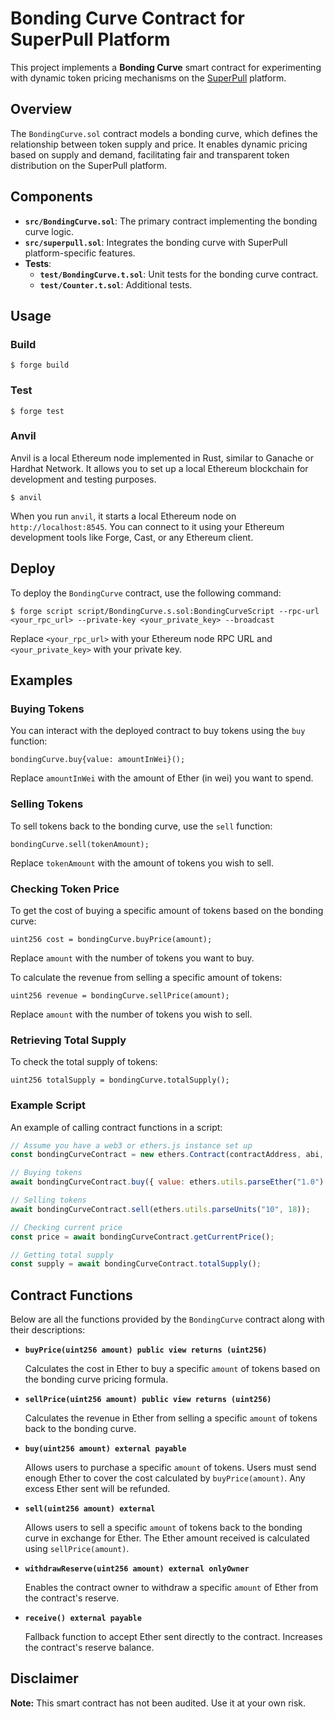 # Bonding Curve Contract for SuperPull Platform

This project implements a **Bonding Curve** smart contract for experimenting with dynamic token pricing mechanisms on the [SuperPull](https://superpull.world) platform.

## Overview

The `BondingCurve.sol` contract models a bonding curve, which defines the relationship between token supply and price. It enables dynamic pricing based on supply and demand, facilitating fair and transparent token distribution on the SuperPull platform.

## Components

- **`src/BondingCurve.sol`**: The primary contract implementing the bonding curve logic.
- **`src/superpull.sol`**: Integrates the bonding curve with SuperPull platform-specific features.
- **Tests**:
  - **`test/BondingCurve.t.sol`**: Unit tests for the bonding curve contract.
  - **`test/Counter.t.sol`**: Additional tests.

## Usage

### Build

```shell
$ forge build
```

### Test

```shell
$ forge test
```

### Anvil

Anvil is a local Ethereum node implemented in Rust, similar to Ganache or Hardhat Network. It allows you to set up a local Ethereum blockchain for development and testing purposes.

```shell
$ anvil
```

When you run `anvil`, it starts a local Ethereum node on `http://localhost:8545`. You can connect to it using your Ethereum development tools like Forge, Cast, or any Ethereum client.

## Deploy

To deploy the `BondingCurve` contract, use the following command:

```shell
$ forge script script/BondingCurve.s.sol:BondingCurveScript --rpc-url <your_rpc_url> --private-key <your_private_key> --broadcast
```

Replace `<your_rpc_url>` with your Ethereum node RPC URL and `<your_private_key>` with your private key.

## Examples

### Buying Tokens

You can interact with the deployed contract to buy tokens using the `buy` function:

```solidity
bondingCurve.buy{value: amountInWei}();
```

Replace `amountInWei` with the amount of Ether (in wei) you want to spend.

### Selling Tokens

To sell tokens back to the bonding curve, use the `sell` function:

```solidity
bondingCurve.sell(tokenAmount);
```

Replace `tokenAmount` with the amount of tokens you wish to sell.

### Checking Token Price

To get the cost of buying a specific amount of tokens based on the bonding curve:

```solidity
uint256 cost = bondingCurve.buyPrice(amount);
```

Replace `amount` with the number of tokens you want to buy.

To calculate the revenue from selling a specific amount of tokens:

```solidity
uint256 revenue = bondingCurve.sellPrice(amount);
```

Replace `amount` with the number of tokens you wish to sell.

### Retrieving Total Supply

To check the total supply of tokens:

```solidity
uint256 totalSupply = bondingCurve.totalSupply();
```

### Example Script

An example of calling contract functions in a script:

```javascript
// Assume you have a web3 or ethers.js instance set up
const bondingCurveContract = new ethers.Contract(contractAddress, abi, signer);

// Buying tokens
await bondingCurveContract.buy({ value: ethers.utils.parseEther("1.0") });

// Selling tokens
await bondingCurveContract.sell(ethers.utils.parseUnits("10", 18));

// Checking current price
const price = await bondingCurveContract.getCurrentPrice();

// Getting total supply
const supply = await bondingCurveContract.totalSupply();
```

## Contract Functions

Below are all the functions provided by the `BondingCurve` contract along with their descriptions:

- **`buyPrice(uint256 amount) public view returns (uint256)`**

  Calculates the cost in Ether to buy a specific `amount` of tokens based on the bonding curve pricing formula.

- **`sellPrice(uint256 amount) public view returns (uint256)`**

  Calculates the revenue in Ether from selling a specific `amount` of tokens back to the bonding curve.

- **`buy(uint256 amount) external payable`**

  Allows users to purchase a specific `amount` of tokens. Users must send enough Ether to cover the cost calculated by `buyPrice(amount)`. Any excess Ether sent will be refunded.

- **`sell(uint256 amount) external`**

  Allows users to sell a specific `amount` of tokens back to the bonding curve in exchange for Ether. The Ether amount received is calculated using `sellPrice(amount)`.

- **`withdrawReserve(uint256 amount) external onlyOwner`**

  Enables the contract owner to withdraw a specific `amount` of Ether from the contract's reserve.

- **`receive() external payable`**

  Fallback function to accept Ether sent directly to the contract. Increases the contract's reserve balance.

## Disclaimer

**Note:** This smart contract has not been audited. Use it at your own risk.

